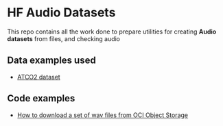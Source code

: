 # HF Audio Datasets
This repo contains all the work done to prepare utilities for creating **Audio datasets** from files, and checking audio

## Data examples used
* [ATCO2 dataset](https://www.atco2.org/data)

## Code examples
* [How to download a set of wav files from OCI Object Storage](./download_from_oss.ipynb)


